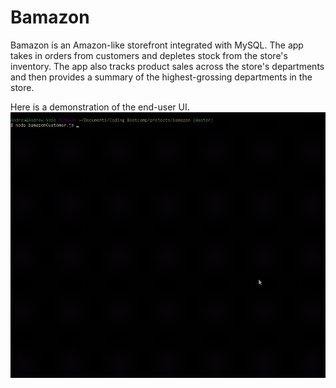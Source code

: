 # Bamazon

Bamazon is an Amazon-like storefront integrated with MySQL. The app takes in orders from customers and depletes stock from the store's inventory. The app also tracks product sales across the store's departments and then provides a summary of the highest-grossing departments in the store.

Here is a demonstration of the end-user UI.
![alt text](https://github.com/mong04/bamazon/blob/master/images/customer-UI.gif "Customer UI Gif")